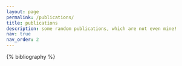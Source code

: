 ```yaml
---
layout: page
permalink: /publications/
title: publications
description: some random publications, which are not even mine!
nav: true
nav_order: 2
---
```


<!-- _pages/publications.md -->
<div class="publications">

{% bibliography %}

</div>
